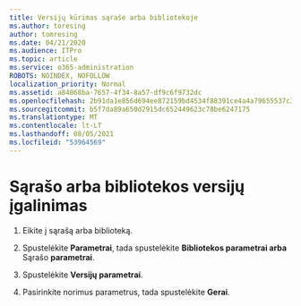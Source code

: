 ```yaml
---
title: Versijų kūrimas sąraše arba bibliotekoje
ms.author: toresing
author: tomresing
ms.date: 04/21/2020
ms.audience: ITPro
ms.topic: article
ms.service: o365-administration
ROBOTS: NOINDEX, NOFOLLOW
localization_priority: Normal
ms.assetid: a84868ba-7657-4f34-8a57-df9c6f9732dc
ms.openlocfilehash: 2b91da1e856d694ee872159bd4534f88391ce4a4a79655537c3c69b1910d9b37
ms.sourcegitcommit: b5f7da89a650d2915dc652449623c78be6247175
ms.translationtype: MT
ms.contentlocale: lt-LT
ms.lasthandoff: 08/05/2021
ms.locfileid: "53964569"
---
```

# <a name="enable-versioning-for-a-list-or-library"></a>Sąrašo arba bibliotekos versijų įgalinimas

1. Eikite į sąrašą arba biblioteką.
    
2. Spustelėkite **Parametrai**, tada spustelėkite **Bibliotekos parametrai arba** Sąrašo **parametrai**.
    
3. Spustelėkite **Versijų parametrai**.
    
4. Pasirinkite norimus parametrus, tada spustelėkite **Gerai**.
    

